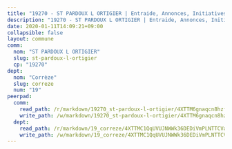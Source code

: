 ```yaml
---
title: "19270 - ST PARDOUX L ORTIGIER | Entraide, Annonces, Initiatives"
description: "19270 - ST PARDOUX L ORTIGIER | Entraide, Annonces, Initiatives"
date: 2020-01-11T14:09:21+09:00
collapsible: false
layout: commune
comm:
  nom: "ST PARDOUX L ORTIGIER"
  slug: st-pardoux-l-ortigier
  cp: "19270"
dept:
  nom: "Corrèze"
  slug: correze
  num: "19"
peerpad:
  comm:
    read_path: /r/markdown/19270_st-pardoux-l-ortigier/4XTTM6gnaqcn8hzfHM1TFMuK4CPrJiEJpCi64jFnQQjEu2y7k
    write_path: /w/markdown/19270_st-pardoux-l-ortigier/4XTTM6gnaqcn8hzfHM1TFMuK4CPrJiEJpCi64jFnQQjEu2y7k-K3TgU6zKeapq2cKtMDCdc6NjgNWuoBSrLuzWTvg7CiRiYiPEsBs3tS16F5ZyEfer2otDZ7E2tUQJwTVtdSVpBxMB3vrGv4TZQKqSqjg6LRJ9TJp2GrfPZJ5VfEVNcsXYuaK7dyen
  dept:
    read_path: /r/markdown/19_correze/4XTTMC1QqUVUJNWWk36DEDiVmPLNTTCVay5E5gwEvpSf36VsS
    write_path: /w/markdown/19_correze/4XTTMC1QqUVUJNWWk36DEDiVmPLNTTCVay5E5gwEvpSf36VsS-K3TgUzu4fqyixiBZaA5Ejd2iCC9xJnV2MqYc8L2r22c4qVWWx9VnJmMAAFTQjLmwLDBGZ9pgHdAtPGZHV6pZb6y2bhgaqXFUJ1Fp1QgihzJpszTr9ow8JcXoeYzTUZfY7Rzzn9sS
---
```


